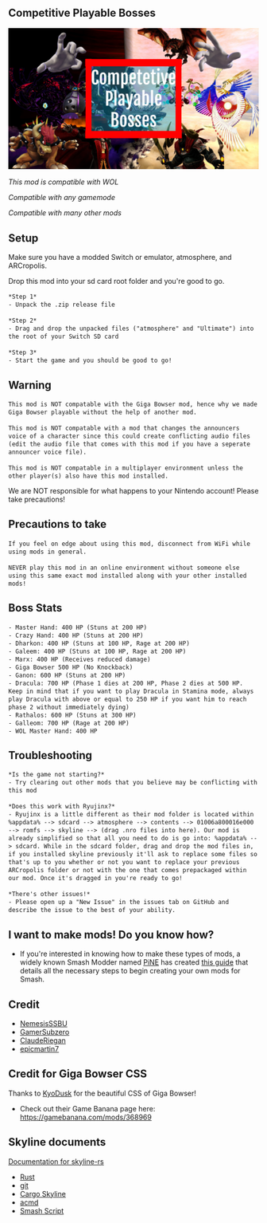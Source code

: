 ## Competitive Playable Bosses

![](https://github.com/NemesisSSBU/NemesisSSBU/blob/main/CompBossImg.png?raw=true)

*This mod is compatible with WOL*

*Compatible with any gamemode*

*Compatible with many other mods*

## Setup
Make sure you have a modded Switch or emulator, atmosphere, and ARCropolis.

Drop this mod into your sd card root folder and you're good to go.
```
*Step 1*
- Unpack the .zip release file

*Step 2*
- Drag and drop the unpacked files ("atmosphere" and "Ultimate") into the root of your Switch SD card

*Step 3*
- Start the game and you should be good to go!
```
## Warning
```
This mod is NOT compatable with the Giga Bowser mod, hence why we made Giga Bowser playable without the help of another mod.

This mod is NOT compatable with a mod that changes the announcers voice of a character since this could create conflicting audio files (edit the audio file that comes with this mod if you have a seperate announcer voice file).

This mod is NOT compatable in a multiplayer environment unless the other player(s) also have this mod installed.
```
We are NOT responsible for what happens to your Nintendo account! Please take precautions!

## Precautions to take
```
If you feel on edge about using this mod, disconnect from WiFi while using mods in general.

NEVER play this mod in an online environment without someone else using this same exact mod installed along with your other installed mods!
```
## Boss Stats
```
- Master Hand: 400 HP (Stuns at 200 HP)
- Crazy Hand: 400 HP (Stuns at 200 HP)
- Dharkon: 400 HP (Stuns at 100 HP, Rage at 200 HP)
- Galeem: 400 HP (Stuns at 100 HP, Rage at 200 HP)
- Marx: 400 HP (Receives reduced damage)
- Giga Bowser 500 HP (No Knockback)
- Ganon: 600 HP (Stuns at 200 HP)
- Dracula: 700 HP (Phase 1 dies at 200 HP, Phase 2 dies at 500 HP. Keep in mind that if you want to play Dracula in Stamina mode, always play Dracula with above or equal to 250 HP if you want him to reach phase 2 without immediately dying)
- Rathalos: 600 HP (Stuns at 300 HP)
- Galleom: 700 HP (Rage at 200 HP)
- WOL Master Hand: 400 HP
```
## Troubleshooting
```
*Is the game not starting?*
- Try clearing out other mods that you believe may be conflicting with this mod

*Does this work with Ryujinx?*
- Ryujinx is a little different as their mod folder is located within %appdata% --> sdcard --> atmosphere --> contents --> 01006a800016e000 --> romfs --> skyline --> (drag .nro files into here). Our mod is already simplified so that all you need to do is go into: %appdata% --> sdcard. While in the sdcard folder, drag and drop the mod files in, if you installed skyline previously it'll ask to replace some files so that's up to you whether or not you want to replace your previous ARCropolis folder or not with the one that comes prepackaged within our mod. Once it's dragged in you're ready to go!

*There's other issues!*
- Please open up a "New Issue" in the issues tab on GitHub and describe the issue to the best of your ability.
```
## I want to make mods! Do you know how?
- If you're interested in knowing how to make these types of mods, a widely known Smash Modder named [PiNE](https://github.com/FaultyPine) has created [this guide](https://docs.google.com/document/d/1y_JX5LNsQ8jUBfrghRkL8VkvfMWUIXSrrscM5qj7s6U/edit) that details all the necessary steps to begin creating your own mods for Smash.
## Credit
- [NemesisSSBU](https://github.com/NemesisSSBU)
- [GamerSubzero](https://github.com/GamerSubzero?tab=overview&from=2022-12-01&to=2022-12-03)
- [ClaudeRiegan](https://github.com/ClaudevonRiegan)
- [epicmartin7](https://github.com/epicmartin7)
## Credit for Giga Bowser CSS
Thanks to [KyoDusk](https://gamebanana.com/members/1834863) for the beautiful CSS of Giga Bowser!
- Check out their Game Banana page here: https://gamebanana.com/mods/368969
## Skyline documents
[Documentation for skyline-rs](https://ultimate-research.github.io/skyline-rs-template/doc/skyline/index.html)
* [Rust](https://www.rust-lang.org/install.html)
* [git](https://git-scm.com/book/en/v2/Getting-Started-Installing-Git)
* [Cargo Skyline](https://github.com/jam1garner/cargo-skyline)
* [acmd](https://github.com/ultimate-research/skyline-acmd.git)
* [Smash Script](https://github.com/blu-dev/smash-script.git)
